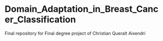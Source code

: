 # Domain_Adaptation_in_Breast_Cancer_Classification
Final repository for Final degree project of Christian Queralt Aixendri
